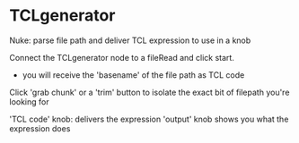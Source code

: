 # TCLgenerator
Nuke: parse file path and deliver TCL expression to use in a knob

Connect the TCLgenerator node to a fileRead and click start.
- you will receive the 'basename' of the file path as TCL code

Click 'grab chunk' or a 'trim' button to isolate the exact bit of filepath you're looking for

'TCL code' knob: delivers the expression
'output' knob shows you what the expression does
